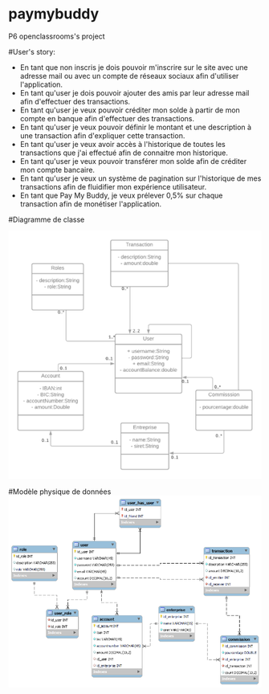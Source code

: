 # paymybuddy
P6 openclassrooms's project


#User's story:
 
- En tant que non inscris je dois pouvoir m'inscrire sur le site avec une adresse mail ou avec un compte de réseaux sociaux afin d'utiliser l'application.
- En tant qu'user je dois pouvoir ajouter des amis par leur adresse mail afin d'effectuer des transactions.
- En tant qu'user je veux pouvoir créditer mon solde à partir de mon compte en banque afin d'effectuer des transactions.
- En tant qu'user je veux pouvoir définir le montant et une description à une transaction afin d'expliquer cette transaction.
- En tant qu'user je veux avoir accès à l'historique de toutes les transactions que j'ai effectué afin de connaitre mon historique.
- En tant qu'user je veux pouvoir transférer mon solde afin de créditer mon compte bancaire.
- En tant qu'user je veux un système de pagination sur l'historique de mes transactions afin de fluidifier mon expérience utilisateur.
- En tant que Pay My Buddy, je veux prélever 0,5% sur chaque transaction afin de monétiser l'application.


#Diagramme de classe

![Alt text](resource/final/P6.png?raw=true)



#Modèle physique de données
![Alt text](resource/final/eer.png?raw=true)
